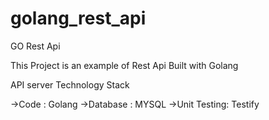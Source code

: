 # golang_rest_api
GO Rest Api 

This Project is an example of Rest Api Built with Golang

API server Technology Stack

->Code  : Golang
->Database : MYSQL
->Unit Testing: Testify
